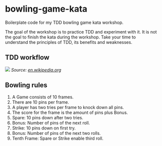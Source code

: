 # bowling-game-kata
Boilerplate code for my TDD bowling game kata workshop.

The goal of the workshop is to practice TDD and experiment with it. It is not the goal to finish the kata during the
workshop. Take your time to understand the principles of TDD, its benefits and weaknesses.

## TDD workflow

![](https://upload.wikimedia.org/wikipedia/commons/0/0b/TDD_Global_Lifecycle.png)
*Source: [en.wikipedia.org](https://en.wikipedia.org/wiki/File:TDD_Global_Lifecycle.png)* 

## Bowling rules

1. A Game consists of 10 frames.
2. There are 10 pins per frame.
3. A player has two tries per frame to knock down all pins.
4. The score for the frame is the amount of pins plus Bonus.
5. Spare: 10 pins down after two tries.
6. Bonus: Number of pins of the next roll.
7. Strike: 10 pins down on first try.
8. Bonus: Number of pins of the next two rolls.
9. Tenth Frame: Spare or Strike enable third roll.